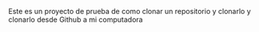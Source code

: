 Este es un proyecto de prueba de como clonar un repositorio y clonarlo y clonarlo desde Github a mi computadora 